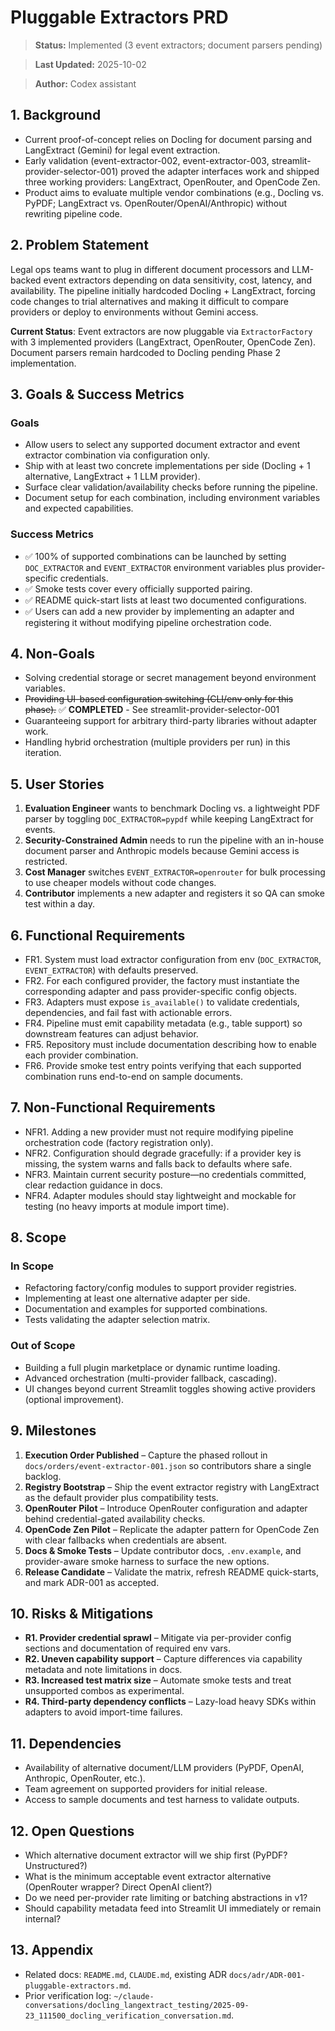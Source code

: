 # Pluggable Extractors PRD

> **Status:** Implemented (3 event extractors; document parsers pending)

> **Last Updated:** 2025-10-02

> **Author:** Codex assistant

## 1. Background
- Current proof-of-concept relies on Docling for document parsing and LangExtract (Gemini) for legal event extraction.
- Early validation (event-extractor-002, event-extractor-003, streamlit-provider-selector-001) proved the adapter interfaces work and shipped three working providers: LangExtract, OpenRouter, and OpenCode Zen.
- Product aims to evaluate multiple vendor combinations (e.g., Docling vs. PyPDF; LangExtract vs. OpenRouter/OpenAI/Anthropic) without rewriting pipeline code.

## 2. Problem Statement
Legal ops teams want to plug in different document processors and LLM-backed event extractors depending on data sensitivity, cost, latency, and availability. The pipeline initially hardcoded Docling + LangExtract, forcing code changes to trial alternatives and making it difficult to compare providers or deploy to environments without Gemini access.

**Current Status**: Event extractors are now pluggable via `ExtractorFactory` with 3 implemented providers (LangExtract, OpenRouter, OpenCode Zen). Document parsers remain hardcoded to Docling pending Phase 2 implementation.

## 3. Goals & Success Metrics
### Goals
- Allow users to select any supported document extractor and event extractor combination via configuration only.
- Ship with at least two concrete implementations per side (Docling + 1 alternative, LangExtract + 1 LLM provider).
- Surface clear validation/availability checks before running the pipeline.
- Document setup for each combination, including environment variables and expected capabilities.

### Success Metrics
- ✅ 100% of supported combinations can be launched by setting `DOC_EXTRACTOR` and `EVENT_EXTRACTOR` environment variables plus provider-specific credentials.
- ✅ Smoke tests cover every officially supported pairing.
- ✅ README quick-start lists at least two documented configurations.
- ✅ Users can add a new provider by implementing an adapter and registering it without modifying pipeline orchestration code.

## 4. Non-Goals
- Solving credential storage or secret management beyond environment variables.
- ~~Providing UI-based configuration switching (CLI/env only for this phase).~~ ✅ **COMPLETED** - See streamlit-provider-selector-001
- Guaranteeing support for arbitrary third-party libraries without adapter work.
- Handling hybrid orchestration (multiple providers per run) in this iteration.

## 5. User Stories
1. **Evaluation Engineer** wants to benchmark Docling vs. a lightweight PDF parser by toggling `DOC_EXTRACTOR=pypdf` while keeping LangExtract for events.
2. **Security-Constrained Admin** needs to run the pipeline with an in-house document parser and Anthropic models because Gemini access is restricted.
3. **Cost Manager** switches `EVENT_EXTRACTOR=openrouter` for bulk processing to use cheaper models without code changes.
4. **Contributor** implements a new adapter and registers it so QA can smoke test within a day.

## 6. Functional Requirements
- FR1. System must load extractor configuration from env (`DOC_EXTRACTOR`, `EVENT_EXTRACTOR`) with defaults preserved.
- FR2. For each configured provider, the factory must instantiate the corresponding adapter and pass provider-specific config objects.
- FR3. Adapters must expose `is_available()` to validate credentials, dependencies, and fail fast with actionable errors.
- FR4. Pipeline must emit capability metadata (e.g., table support) so downstream features can adjust behavior.
- FR5. Repository must include documentation describing how to enable each provider combination.
- FR6. Provide smoke test entry points verifying that each supported combination runs end-to-end on sample documents.

## 7. Non-Functional Requirements
- NFR1. Adding a new provider must not require modifying pipeline orchestration code (factory registration only).
- NFR2. Configuration should degrade gracefully: if a provider key is missing, the system warns and falls back to defaults where safe.
- NFR3. Maintain current security posture—no credentials committed, clear redaction guidance in docs.
- NFR4. Adapter modules should stay lightweight and mockable for testing (no heavy imports at module import time).

## 8. Scope
### In Scope
- Refactoring factory/config modules to support provider registries.
- Implementing at least one alternative adapter per side.
- Documentation and examples for supported combinations.
- Tests validating the adapter selection matrix.

### Out of Scope
- Building a full plugin marketplace or dynamic runtime loading.
- Advanced orchestration (multi-provider fallback, cascading).
- UI changes beyond current Streamlit toggles showing active providers (optional improvement).

## 9. Milestones
1. **Execution Order Published** – Capture the phased rollout in `docs/orders/event-extractor-001.json` so contributors share a single backlog.
2. **Registry Bootstrap** – Ship the event extractor registry with LangExtract as the default provider plus compatibility tests.
3. **OpenRouter Pilot** – Introduce OpenRouter configuration and adapter behind credential-gated availability checks.
4. **OpenCode Zen Pilot** – Replicate the adapter pattern for OpenCode Zen with clear fallbacks when credentials are absent.
5. **Docs & Smoke Tests** – Update contributor docs, `.env.example`, and provider-aware smoke harness to surface the new options.
6. **Release Candidate** – Validate the matrix, refresh README quick-starts, and mark ADR-001 as accepted.

## 10. Risks & Mitigations
- **R1. Provider credential sprawl** – Mitigate via per-provider config sections and documentation of required env vars.
- **R2. Uneven capability support** – Capture differences via capability metadata and note limitations in docs.
- **R3. Increased test matrix size** – Automate smoke tests and treat unsupported combos as experimental.
- **R4. Third-party dependency conflicts** – Lazy-load heavy SDKs within adapters to avoid import-time failures.

## 11. Dependencies
- Availability of alternative document/LLM providers (PyPDF, OpenAI, Anthropic, OpenRouter, etc.).
- Team agreement on supported providers for initial release.
- Access to sample documents and test harness to validate outputs.

## 12. Open Questions
- Which alternative document extractor will we ship first (PyPDF? Unstructured?)
- What is the minimum acceptable event extractor alternative (OpenRouter wrapper? Direct OpenAI client?)
- Do we need per-provider rate limiting or batching abstractions in v1?
- Should capability metadata feed into Streamlit UI immediately or remain internal?

## 13. Appendix
- Related docs: `README.md`, `CLAUDE.md`, existing ADR `docs/adr/ADR-001-pluggable-extractors.md`.
- Prior verification log: `~/claude-conversations/docling_langextract_testing/2025-09-23_111500_docling_verification_conversation.md`.
